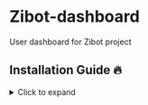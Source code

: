 # Zibot-dashboard

User dashboard for Zibot project

## Installation Guide 🔥

<details>
  <summary>Click to expand</summary>

- Clone the repo
- Rename the file `.env.local.example` to `.env` or `.env.local`
- If you use localhost, keep the default value. If you deploy to server such as [Vercel](https://vercel.app) or Render, copy its
  address and paste in `NEXTAUTH_URL`
- Go to your application in [Discord Developer](https://discord.dev)
- Navigate to the OAuth2 tab, copy the Client ID and Client Secret and paste them to the environment variable.
- Make sure `NEXTAUTH_URL` is the same as Redirect URL in your discord app.
- Finally, run the project by using the following command

```sh
npm install
npm run build
npm run start
```

</details>
